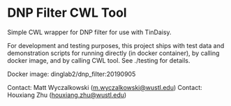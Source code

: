 # DNP Filter CWL Tool
Simple CWL wrapper for DNP filter for use with TinDaisy.

For development and testing purposes, this project ships with test data and demonstration scripts for running directly (in docker container), by calling docker image, and by calling CWL tool. See ./testing for details.

Docker image: dinglab2/dnp\_filter:20190905

Contact: Matt Wyczalkowski (m.wyczalkowski@wustl.edu)
Contact: Houxiang Zhu (houxiang.zhu@wustl.edu)
